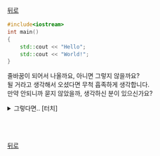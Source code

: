 [뒤로](https://github.com/papamoomin/ForMiri/blob/master/contents/chap1.md#Chap1-2)  

```c++
#include<iostream>
int main()
{
    std::cout << "Hello";
    std::cout << "World!";
}
```

줄바꿈이 되어서 나올까요, 아니면 그렇지 않을까요?  
될 거라고 생각해서 오셨다면 무척 흡족하게 생각합니다.  
만약 안되니까 묻지 않았을까, 생각하신 분이 있으신가요?

<details markdown="1">
<summary>그렇다면.. [터치]</summary>
 <p align="center" style="font-size:20px"><img src="1-2.png"><br><b>너처럼 눈치빠른 꼬맹이는 싫..<br>
 은건 아니고 조금 김이 샘</b></p>  

넵. 이 코드의 실행 결과는
```C++
HelloWorld!
```
입니다.  

그럼 만약
```c++
#include<iostream>
int main()
{
    std::cout << "Hello
    World!";
}
```
라고 한다면요?  
애석하게도 이건 에러가 난답니다.. 줄바꿈은 이렇게 할 수 없다는 뜻이겠죠.  
그럼 어떻게 할 수 있을까요. 이건 되돌아가서 더 이야기해볼까요?
</details>

<br><br><br>
[뒤로](https://github.com/papamoomin/ForMiri/blob/master/contents/chap1.md#Chap1-2)  